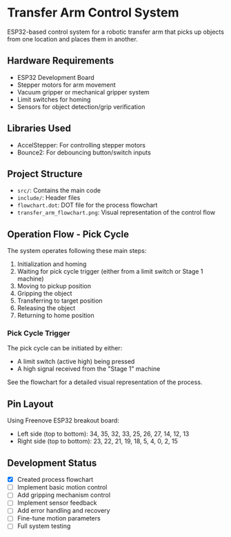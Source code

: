 # Transfer Arm Control System

ESP32-based control system for a robotic transfer arm that picks up objects from one location and places them in another.

## Hardware Requirements
- ESP32 Development Board
- Stepper motors for arm movement
- Vacuum gripper or mechanical gripper system
- Limit switches for homing
- Sensors for object detection/grip verification

## Libraries Used
- AccelStepper: For controlling stepper motors
- Bounce2: For debouncing button/switch inputs

## Project Structure
- `src/`: Contains the main code
- `include/`: Header files
- `flowchart.dot`: DOT file for the process flowchart
- `transfer_arm_flowchart.png`: Visual representation of the control flow

## Operation Flow - Pick Cycle
The system operates following these main steps:
1. Initialization and homing
2. Waiting for pick cycle trigger (either from a limit switch or Stage 1 machine)
3. Moving to pickup position
4. Gripping the object
5. Transferring to target position
6. Releasing the object
7. Returning to home position

### Pick Cycle Trigger
The pick cycle can be initiated by either:
- A limit switch (active high) being pressed
- A high signal received from the "Stage 1" machine

See the flowchart for a detailed visual representation of the process.

## Pin Layout
Using Freenove ESP32 breakout board:
- Left side (top to bottom): 34, 35, 32, 33, 25, 26, 27, 14, 12, 13
- Right side (top to bottom): 23, 22, 21, 19, 18, 5, 4, 0, 2, 15

## Development Status
- [x] Created process flowchart
- [ ] Implement basic motion control
- [ ] Add gripping mechanism control
- [ ] Implement sensor feedback
- [ ] Add error handling and recovery
- [ ] Fine-tune motion parameters
- [ ] Full system testing 